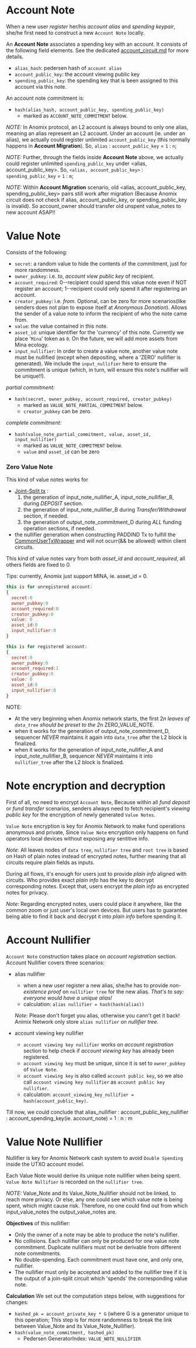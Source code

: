 # Account Note
When a new user _register_ her/his _account alias_ and _spending keypair_, she/he first need to construct a new `Account Note` locally.

An **Account Note** associates a spending key with an account. It consists of the following field elements. See the dedicated [account_circuit.md](./account_circuit.md) for more details.

- `alias_hash`: pedersen hash of `account alias`
- `account_public_key`: the account viewing public key
- `spending_public_key`: the spending key that is been assigned to this account via this note.

An account note commitment is:
- `hash(alias_hash, account_public_key, spending_public_key)`
  - marked as `ACCOUNT_NOTE_COMMITMENT` below.

_NOTE:_ In Anomix protocol, an L2 account is always bound to only one alias, meaning an alias represent an L2 account. Under an account (ie. under an alias), we actually could register unlimited `account_public_key` (this normally happens in **Account Migration**). So, `alias` : `account_public_key` = `1` : `n`;

_NOTE:_ Further, through the fields inside **Account Note** above, we actually could register unlimited `spending_public_key` under <alias, account_public_key>. So, `<alias, account_public_key>` : `spending_public_key` = `1` : `m`;

_NOTE:_ Within **Account Migration** scenario, old <alias, account_public_key, spending_public_key> pairs still work after migration (Because Anomix circuit does not check if alias, account_public_key, or spending_public_key is invalid). So account_owner should transfer old unspent value_notes to new account ASAP!!

# Value Note
Consists of the following:

- `secret`: a random value to hide the contents of the
  commitment, just for more randomness.
- `owner_pubkey`: i.e. _to_, _account view public key_ of recipient.
- `account_required`: 0--recipient could spend this value note even if NOT register an account; 1--recipient could only spend it after registering an account.
- `creator_pubkey`: i.e. _from_. Optional, can be zero for more scenarios(like senders does not plan to expose itself at *Anonymous Donation*). Allows the sender of a value note to inform the recipient of who the note came from.
- `value`: the value contained in this note.
- `asset_id`: unique identifier for the 'currency' of this note. Currently we place '`Mina`' token as `0`. On the future, we will add more assets from Mina ecology.
- `input_nullifier`: In order to create a value note, another value note must be nullified (except when depositing, where a 'ZERO' nullifier is generated). We include the `input_nullifier` here to ensure the commitment is unique (which, in turn, will ensure this note's nullifier will be unique!!).

*partial commitment:*
  - `hash(secret, owner_pubkey, account_required, creator_pubkey)`
    - marked as `VALUE_NOTE_PARTIAL_COMMITMENT` below.
    - `creator_pubkey` can be zero.

*complete commitment:*
  - `hash(value_note_partial_commitment, value, asset_id, input_nullifier)`
    - marked as `VALUE_NOTE_COMMITMENT` below.
    - `value` and `asset_id` can be zero

### Zero Value Note
This kind of value notes works for
* [Joint-Split tx](./join_split_circuit.md) :
  1. the generation of input_note_nullifier_A, input_note_nullifier_B, during *DEPOSIT* section.
  2. the generation of input_note_nullifier_B during *Transfer/Withdrawal* section, if needed.
  3. the generation of output_note_commitment_D during *ALL* funding operation sections, if needed.
* the nullifier generation when constructing PADDIND Tx to fulfill the [CommonUserTxWrapper](./innerRollupZkProgram_design.md#填充padding-tx) and will not ocurr(&& be allowed) within client circuits.

This kind of value notes vary from both _asset_id_ and _account_required_, all others fields are fixed to 0.

Tips: currently, Anomix just support MINA, ie. asset_id = 0.

```js
this is for unregistered account:
{
  secret:0
  owner_pubkey:0
  account_required:0
  creator_pubkey:0
  value: 0
  asset_id:0
  input_nullifier:0
}

this is for registered account:
{
  secret:0
  owner_pubkey:0
  account_required:1
  creator_pubkey:0
  value: 0
  asset_id:0
  input_nullifier:0
}
```

NOTE: 
* At the very beginning when Anomix network starts, the first 2*n leaves of `data_tree` should be preset to the 2*n ZERO_VALUE_NOTE.
* when it works for the generation of output_note_commitment_D, sequencer *NEVER* maintains it again into `data_tree` after the L2 block is finalized.
* when it works for the generation of input_note_nullifier_A and input_note_nullifier_B, sequencer *NEVER* maintains it into `nullifier_tree` after the L2 block is finalized.

# Note encryption and decryption
First of all, no need to encrypt `Account Note`, Because within all _fund deposit_ or _fund transfer_ scenarios, senders always need to fetch recipient's _viewing public key_ for the encryption of newly generated `Value Notes`.

`Value Note` encryption is key for Anomix Network to make fund operations anonymous and private, Since `Value Note` encryption only happens on fund operators local devices without exposing any sentitive info.

_Note:_ All leaves nodes of `data tree`, `nullifier tree` and `root tree` is based on Hash of plain notes instead of encrypted notes, further meaning that all circuits require plain fields as inputs. 

During all flows, it's enough for users just to provide _plain info_ aligned with circuits. Who provides exact _plain info_ has the key to decrypt corresponding notes. Except that, users encrypt the _plain info_ as encrypted notes for privacy.

_Note:_ Regarding encrypted notes, users could place it anywhere, like the common zoom or just user's local own devices. But users has to guarantee being able to find it back and decrypt it into _plain info_ before spending it.

# Account Nullifier
`Account Note` construction takes place on _account registration_ section.
Account Nullifier covers three scenarios:
* alias nullifier
  * when a new user register a new alias, she/he has to provide _non-existence proof_ on `nullifier tree` for the new alias. _That's to say: everyone would have a unique alias!_
  * calculation: `alias nullifier = hash(hash(alias))`

  _Note:_ Please don't forget you alias, otherwise you cann't get it back! Animix Network only store `alias nullifier` on _nullifier tree_.

* account viewing key nullifier
  * `account viewing key nullifier` works on _account registration_ section to help check if _account viewing key_ has already been registered.
  * `account viewing key` must be unique, since it is set to `owner_pubkey` of `Value Note`.
  * `account viewing key` is also called `account public key`, so we also call `account viewing key nullifier` as `account public key nullifier`.
  * calculation: `account_viewing_key_nullifier = hash(account_public_key)`.

Till now, we could conclude that 
  alias_nullifier : account_public_key_nullifier : account_spending_key(ie. account_note) = 1 : n : m


# Value Note Nullifier

Nullifier is key for Anomix Network cash system to avoid `Double Spending` inside the UTXO account model.

Each Value Note would derive its unique note nullifier when being spent. `Value Note Nullifier` is recorded on the `nullifier tree`.

_NOTE:_ Value_Note and its Value_Note_Nullifier should not be linked, to reach more privacy. Or else, any one could see which value note is being spent, which might cause risk. Therefore, no one could find out from which input_value_notes the output_value_notes are.

**Objectives** of this nullifier:

- Only the owner of a note may be able to produce the note's nullifier.
- No collisions. Each nullifier can only be produced for one value note commitment. Duplicate nullifiers must not be derivable from different note commitments.
- No double-spending. Each commitment must have one, and only one, nullifier.
- The nullifier must only be accepted and added to the nullifier tree if it is the output of a join-split circuit which 'spends' the corresponding value note.

**Calculation**
We set out the computation steps below, with suggestions for changes:
- `hashed_pk = account_private_key * G` (where G is a generator unique to this operation; This step is for more randomness to break the link between Value_Note and its Value_Note_Nullifier).
- `hash(value_note_commitment, hashed_pk)`
  - Pedersen GeneratorIndex: `VALUE_NOTE_NULLIFIER`
